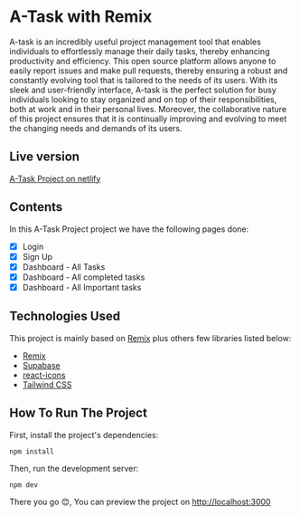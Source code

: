 # A-Task with Remix

A-task is an incredibly useful project management tool that enables individuals to effortlessly manage their daily tasks, thereby enhancing productivity and efficiency. This open source platform allows anyone to easily report issues and make pull requests, thereby ensuring a robust and constantly evolving tool that is tailored to the needs of its users. With its sleek and user-friendly interface, A-task is the perfect solution for busy individuals looking to stay organized and on top of their responsibilities, both at work and in their personal lives. Moreover, the collaborative nature of this project ensures that it is continually improving and evolving to meet the changing needs and demands of its users.
  
## Live version

[A-Task Project on netlify](https://a-task-manager.vercel.app)

## Contents

In this A-Task Project project we have the following pages done:

- [x] Login
- [x] Sign Up
- [x] Dashboard - All Tasks
- [x] Dashboard - All completed tasks
- [x] Dashboard - All Important tasks

## Technologies Used

This project is mainly based on [Remix](https://remix.run/) plus others few libraries listed below:
- [Remix](https://remix.run/)
- [Supabase](https://supabase.com)
- [react-icons](https://www.npmjs.com/package/react-icons)
- [Tailwind CSS](https://tailwindcss.com/)

## How To Run The Project

First, install the project's dependencies:

```
npm install
```

Then, run the development server:

```
npm dev
```

There you go 😊, You can preview the project on [http://localhost:3000](http://localhost:3000)
